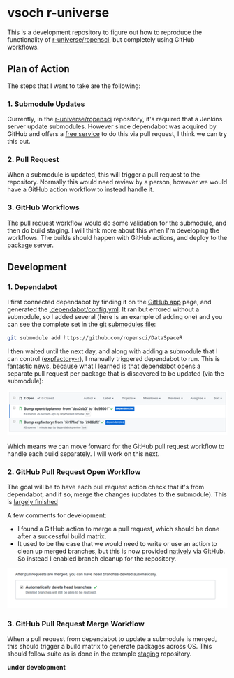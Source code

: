 # vsoch r-universe

This is a development repository to figure out how to reproduce the functionality
of [r-universe/ropensci](https://github.com/r-universe/ropensci), but completely
using GitHub workflows.

## Plan of Action

The steps that I want to take are the following:

### 1. Submodule Updates

Currently, in the [r-universe/ropensci](https://github.com/r-universe/ropensci) repository,
it's required that a Jenkins server update submodules. However since dependabot was
acquired by GitHub and offers a [free service](https://dependabot.com/submodules/) to do this 
via pull request, I think we can try this out.

### 2. Pull Request

When a submodule is updated, this will trigger a pull request to the repository.
Normally this would need review by a person, however we would have a GitHub action
workflow to instead handle it.

### 3. GitHub Workflows

The pull request workflow would do some validation for the submodule, and then
do build staging. I will think more about this when I'm developing the workflows.
The builds should happen with GitHub actions, and deploy to the package server.


## Development

### 1. Dependabot 

I first connected dependabot by finding it on the [GitHub app](https://github.com/apps/dependabot-preview) page,
and generated the [.dependabot/config.yml](.dependabot/config.yml). It ran but errored without a submodule, so I
added several (here is an example of adding one) and you can see the complete set in the [git submodules file](.gitmodules):

```bash
git submodule add https://github.com/ropensci/DataSpaceR
```

I then waited until the next day, and along with adding a submodule that I can control ([expfactory-r](expfactory-r)),
I manually triggered dependabot to run. This is fantastic news, because what I learned is that
dependabot opens a separate pull request per package that is discovered to be updated (via the
submodule):

![img/dependabot-updates.png](img/dependabot-updates.png)

Which means we can move forward for the GitHub pull request workflow to handle each build
separately. I will work on this next. 

### 2. GitHub Pull Request Open Workflow

The goal will be to have each pull request action check that it's from dependabot, and
if so, merge the changes (updates to the submodule). This is [largely finished](.github/workflows/pull-request.yml)

A few comments for development:

 - I found a GitHub action to merge a pull request, which should be done after a successful build matrix.
 - It used to be the case that we would need to write or use an action to clean up merged branches, but this is now provided [natively](https://github.blog/changelog/2019-07-31-automatically-delete-head-branches-of-pull-requests/) via GitHub. So instead I enabled branch cleanup for the repository.

![img/head-branches.png](img/head-branches.png)

### 3. GitHub Pull Request Merge Workflow

When a pull request from dependabot to update a submodule is merged, this should
trigger a build matrix to generate packages across OS. This should follow suite
as is done in the example [staging](https://github.com/ropensci/staging) repository.

**under development**
